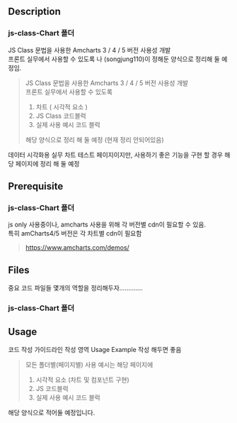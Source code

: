 ## Description

### js-class-Chart 폴더

JS Class 문법을 사용한 Amcharts 3 / 4 / 5 버전 사용성 개발  
프론트 실무에서 사용할 수 있도록 나 (songjung110)이 정해둔 양식으로 정리해 둘 예정임.

> JS Class 문법을 사용한 Amcharts 3 / 4 / 5 버전 사용성 개발  
> 프론트 실무에서 사용할 수 있도록
>
> 1. 차트 ( 시각적 요소 )
> 2. JS Class 코드블럭
> 3. 실제 사용 예시 코드 블럭
>
> 해당 양식으로 정리 해 둘 예정 (현재 정리 안되어있음)

데이터 시각화용 실무 차트 테스트 페이지이지만, 사용하기 좋은 기능을 구현 할 경우 해당 페이지에 정리 해 둘 예정

## Prerequisite

### js-class-Chart 폴더

js only 사용중이나, amcharts 사용을 위해 각 버전별 cdn이 필요할 수 있음.  
특히 amCharts4/5 버전은 각 차트별 cdn이 필요함

> https://www.amcharts.com/demos/

## Files

중요 코드 파일들 몇개의 역할을 정리해두자.............

### js-class-Chart 폴더

## Usage

코드 작성 가이드라인 작성 영역 Usage Example 작성 해두면 좋음

> 모든 폴더별(페이지별) 사용 예시는 해당 페이지에
>
> 1. 시각적 요소 (차트 및 컴포넌트 구현)
> 2. JS 코드블럭
> 3. 실제 사용 예시 코드 블럭

해당 양식으로 적어둘 예정입니다.
